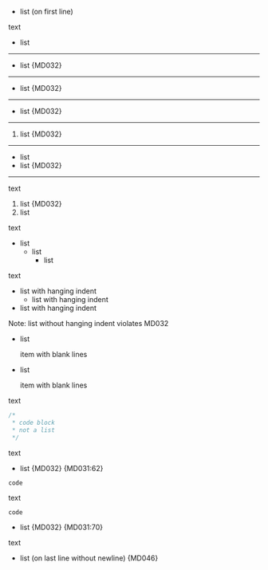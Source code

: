 * list (on first line)

text

* list

---
* list {MD032}
---
+ list {MD032}
---
- list {MD032}
---
1. list {MD032}
---

* list
* list {MD032}
---

text
1. list {MD032}
2. list

text

* list
  * list
    * list

text

* list
  with hanging indent
  * list
    with hanging indent
* list
  with hanging indent

Note: list without hanging indent violates MD032

* list

  item with blank lines

* list

  item with blank lines

text

```js
/*
 * code block
 * not a list
 */
```

text

* list {MD032} {MD031:62}
```
code
```

text

```
code
```
* list {MD032} {MD031:70}

text

* list (on last line without newline) {MD046}